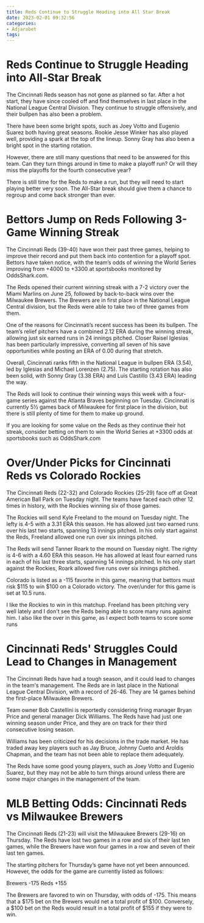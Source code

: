 ```yaml
---
title: Reds Continue to Struggle Heading into All Star Break
date: 2023-02-01 09:32:56
categories:
- Adjarabet
tags:
---
```



#  Reds Continue to Struggle Heading into All-Star Break

The Cincinnati Reds season has not gone as planned so far. After a hot start, they have since cooled off and find themselves in last place in the National League Central Division. They continue to struggle offensively, and their bullpen has also been a problem.

There have been some bright spots, such as Joey Votto and Eugenio Suarez both having great seasons. Rookie Jesse Winker has also played well, providing a spark at the top of the lineup. Sonny Gray has also been a bright spot in the starting rotation.

However, there are still many questions that need to be answered for this team. Can they turn things around in time to make a playoff run? Or will they miss the playoffs for the fourth consecutive year?

There is still time for the Reds to make a run, but they will need to start playing better very soon. The All-Star break should give them a chance to regroup and come back stronger than ever.

#  Bettors Jump on Reds Following 3-Game Winning Streak

The Cincinnati Reds (39-40) have won their past three games, helping to improve their record and put them back into contention for a playoff spot. Bettors have taken notice, with the team’s odds of winning the World Series improving from +4000 to +3300 at sportsbooks monitored by OddsShark.com. 

The Reds opened their current winning streak with a 7-2 victory over the Miami Marlins on June 25, followed by back-to-back wins over the Milwaukee Brewers. The Brewers are in first place in the National League Central division, but the Reds were able to take two of three games from them. 

One of the reasons for Cincinnati’s recent success has been its bullpen. The team’s relief pitchers have a combined 2.12 ERA during the winning streak, allowing just six earned runs in 24 innings pitched. Closer Raisel Iglesias has been particularly impressive, converting all seven of his save opportunities while posting an ERA of 0.00 during that stretch. 

Overall, Cincinnati ranks fifth in the National League in bullpen ERA (3.54), led by Iglesias and Michael Lorenzen (2.75). The starting rotation has also been solid, with Sonny Gray (3.38 ERA) and Luis Castillo (3.43 ERA) leading the way. 

The Reds will look to continue their winning ways this week with a four-game series against the Atlanta Braves beginning on Tuesday. Cincinnati is currently 5½ games back of Milwaukee for first place in the division, but there is still plenty of time for them to make up ground. 

If you are looking for some value on the Reds as they continue their hot streak, consider betting on them to win the World Series at +3300 odds at sportsbooks such as OddsShark.com

#  Over/Under Picks for Cincinnati Reds vs Colorado Rockies

The Cincinnati Reds (22-32) and Colorado Rockies (25-29) face off at Great American Ball Park on Tuesday night. The teams have faced each other 12 times in history, with the Rockies winning six of those games.

The Rockies will send Kyle Freeland to the mound on Tuesday night. The lefty is 4-5 with a 3.31 ERA this season. He has allowed just two earned runs over his last two starts, spanning 13 innings pitched. In his only start against the Reds, Freeland allowed one run over six innings pitched.

The Reds will send Tanner Roark to the mound on Tuesday night. The righty is 4-6 with a 4.60 ERA this season. He has allowed at least four earned runs in each of his last three starts, spanning 14 innings pitched. In his only start against the Rockies, Roark allowed five runs over six innings pitched.

Colorado is listed as a -115 favorite in this game, meaning that bettors must risk $115 to win $100 on a Colorado victory. The over/under for this game is set at 10.5 runs.

I like the Rockies to win in this matchup. Freeland has been pitching very well lately and I don't see the Reds being able to score many runs against him. I also like the over in this game, as I expect both teams to score some runs

#  Cincinnati Reds' Struggles Could Lead to Changes in Management

The Cincinnati Reds have had a tough season, and it could lead to changes in the team's management. The Reds are in last place in the National League Central Division, with a record of 26-46. They are 14 games behind the first-place Milwaukee Brewers.

Team owner Bob Castellini is reportedly considering firing manager Bryan Price and general manager Dick Williams. The Reds have had just one winning season under Price, and they are on track for their third consecutive losing season.

Williams has been criticized for his decisions in the trade market. He has traded away key players such as Jay Bruce, Johnny Cueto and Aroldis Chapman, and the team has not been able to replace them adequately.

The Reds have some good young players, such as Joey Votto and Eugenio Suarez, but they may not be able to turn things around unless there are some major changes in the management of the team.

#  MLB Betting Odds: Cincinnati Reds vs Milwaukee Brewers

The Cincinnati Reds (21-23) will visit the Milwaukee Brewers (29-16) on Thursday. The Reds have lost two games in a row and six of their last ten games, while the Brewers have won four games in a row and seven of their last ten games.

The starting pitchers for Thursday’s game have not yet been announced. However, the odds for the game are currently listed as follows:

Brewers -175
Reds +155

The Brewers are favored to win on Thursday, with odds of -175. This means that a $175 bet on the Brewers would net a total profit of $100. Conversely, a $100 bet on the Reds would result in a total profit of $155 if they were to win.
